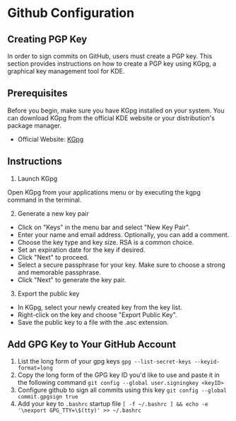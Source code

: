 # Github Configuration

## Creating PGP Key

In order to sign commits on GitHub, users must create a PGP key. This section provides instructions on how to create a PGP key using KGpg, a graphical key management tool for KDE.

## Prerequisites

Before you begin, make sure you have KGpg installed on your system. You can download KGpg from the official KDE website or your distribution's package manager.

- Official Website: [KGpg](https://apps.kde.org/kgpg/)

## Instructions

1. Launch KGpg

Open KGpg from your applications menu or by executing the kgpg command in the terminal.

2. Generate a new key pair

- Click on "Keys" in the menu bar and select "New Key Pair".
- Enter your name and email address. Optionally, you can add a comment.
- Choose the key type and key size. RSA is a common choice.
- Set an expiration date for the key if desired.
- Click "Next" to proceed.
- Select a secure passphrase for your key. Make sure to choose a strong and memorable passphrase.
- Click "Next" to generate the key pair.

3. Export the public key

- In KGpg, select your newly created key from the key list.
- Right-click on the key and choose "Export Public Key".
- Save the public key to a file with the .asc extension.

## Add GPG Key to Your GitHub Account

1. List the long form of your gpg keys
   ```gpg --list-secret-keys --keyid-format=long```
2. Copy the long form of the GPG key ID you'd like to use and paste it in the following command
   ```git config --global user.signingkey <keyID>```
3. Configure github to sign all commits using this key
   ```git config --global commit.gpgsign true```
4. Add your key to `.bashrc` startup file
   ```[ -f ~/.bashrc ] && echo -e '\nexport GPG_TTY=\$(tty)' >> ~/.bashrc```